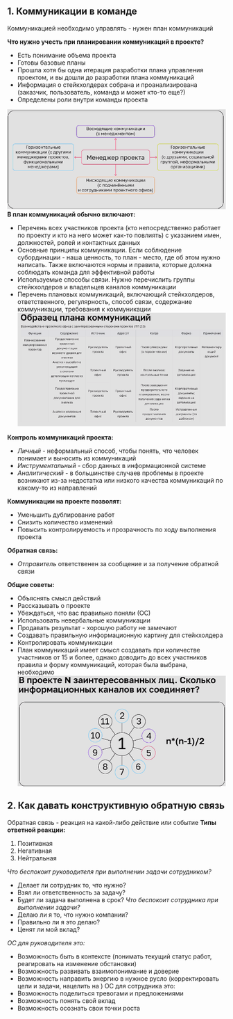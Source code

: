 ## 1. Коммуникации в команде
Коммуникацией необходимо управлять - нужен план коммуникаций

**Что нужно учесть при планировании коммуникаций в проекте?**
- Есть понимание объема проекта
- Готовы базовые планы
- Прошла хотя бы одна итерация разработки плана управления проектом, и вы дошли до разработки плана коммуникаций
- Информация о стейкхолдерах собрана и проанализирована (заказчик, пользователь, команда и может кто-то еще?)
- Определены роли внутри команды проекта

![](attachments/Pasted%20image%2020240326072402.png)
**В план коммуникаций обычно включают:**
- Перечень всех участников проекта (кто непосредственно работает по проекту и кто на него может как-то повлиять) с указанием имен, должностей, ролей и контактных данных
- Основные принципы коммуникации. Если соблюдение субординации - наша ценность, то план - место, где об этом нужно написать. Также включаются нормы и правила, которые должна соблюдать команда для эффективной работы
- Используемые способы связи. Нужно перечислить группы стейкхолдеров и владельцев каналов коммуникации
- Перечень плановых коммуникаций, включающий стейкхолдеров, ответственного, регулярность, способ связи, содержание коммуникации, требования к коммуникации
![](attachments/Pasted%20image%2020240326073423.png)

**Контроль коммуникаций проекта:**
- *Личный* - неформальный способ, чтобы понять, что человек понимает и выносить из коммуникаций
- *Инструментальный* - сбор данных в информационной системе
- *Аналитический* - в большинстве случаев проблемы в проекте возникают из-за недостатка или низкого качества коммуникаций по какому-то из направлений

**Коммуникации на проекте позволят:**
- Уменьшить дублирование работ
- Снизить количество изменений
- Повысить контролируемость и прозрачность по ходу выполнения проекта

**Обратная связь:**
- *Отправитель* ответственен за сообщение и за получение обратной связи

**Общие советы:**
- Объяснять смысл действий
- Рассказывать о проекте
- Убеждаться, что вас правильно поняли (ОС)
- Использовать невербальные коммуникации
- Продавать результат - хорошую работу не замечают
- Создавать правильную информационную картину для стейкхолдера
- Контролировать коммуникации
- План коммуникаций имеет смысл создавать при количестве участников от 15 и более, однако доводить до всех участников правила и форму коммуникаций, которая была выбрана, необходимо
![](attachments/Pasted%20image%2020240326074849.png)
## 2. Как давать конструктивную обратную связь
Обратная связь - реакция на какой-либо действие или событие
**Типы ответной реакции:**
1. Позитивная
2. Негативная
3. Нейтральная

*Что беспокоит руководителя при выполнении  задачи сотрудником?*
- Делает ли сотрудник то, что нужно?
- Взял ли ответственность за задачу?
- Будет ли задача выполнена в срок?
*Что беспокоит сотрудника при выполнении задачи?*
- Делаю ли я то, что нужно компании?
- Правильно ли я это делаю?
- Ценят ли мой вклад?

*ОС для руководителя это:*
- Возможность быть в контексте (понимать текущий статус работ, реагировать на изменение обстановки)
- Возможность развивать взаимопонимание и доверие 
- Возможность направить энергию в нужное русло (корректировать цели и задачи, нацелить на )
ОС для сотрудника это:
- Возможность поделиться тревогами и предложениями
- Возможность понять свой вклад
- Возможность осознать свои точки роста